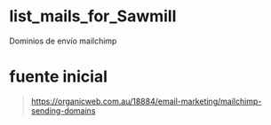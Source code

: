# list_mails_for_Sawmill
Dominios de envío mailchimp

# fuente inicial
> https://organicweb.com.au/18884/email-marketing/mailchimp-sending-domains
